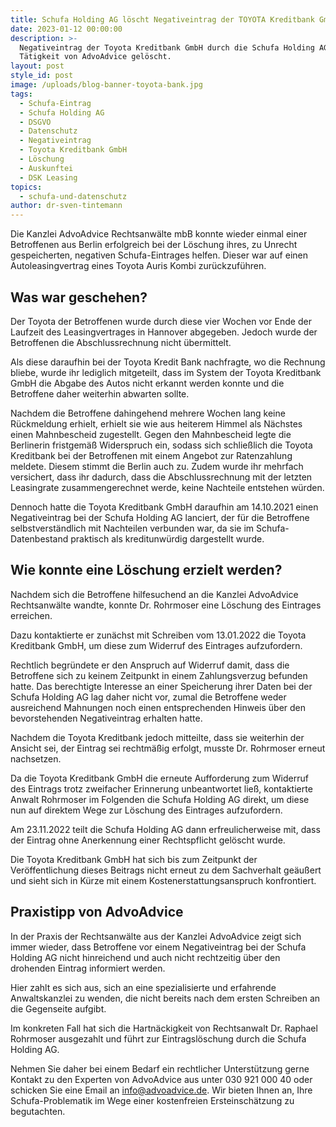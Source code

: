 ```yaml
---
title: Schufa Holding AG löscht Negativeintrag der TOYOTA Kreditbank GmbH
date: 2023-01-12 00:00:00
description: >-
  Negativeintrag der Toyota Kreditbank GmbH durch die Schufa Holding AG nach
  Tätigkeit von AdvoAdvice gelöscht.
layout: post
style_id: post
image: /uploads/blog-banner-toyota-bank.jpg
tags:
  - Schufa-Eintrag
  - Schufa Holding AG
  - DSGVO
  - Datenschutz
  - Negativeintrag
  - Toyota Kreditbank GmbH
  - Löschung
  - Auskunftei
  - DSK Leasing
topics:
  - schufa-und-datenschutz
author: dr-sven-tintemann
---
```

Die Kanzlei AdvoAdvice Rechtsanwälte mbB konnte wieder einmal einer Betroffenen aus Berlin erfolgreich bei der Löschung ihres, zu Unrecht gespeicherten, negativen Schufa-Eintrages helfen. Dieser war auf einen Autoleasingvertrag eines Toyota Auris Kombi zurückzuführen.

## Was war geschehen?

Der Toyota der Betroffenen wurde durch diese vier Wochen vor Ende der Laufzeit des Leasingvertrages in Hannover abgegeben. Jedoch wurde der Betroffenen die Abschlussrechnung nicht übermittelt.

Als diese daraufhin bei der Toyota Kredit Bank nachfragte, wo die Rechnung bliebe, wurde ihr lediglich mitgeteilt, dass im System der Toyota Kreditbank GmbH die Abgabe des Autos nicht erkannt werden konnte und die Betroffene daher weiterhin abwarten sollte.

Nachdem die Betroffene dahingehend mehrere Wochen lang keine Rückmeldung erhielt, erhielt sie wie aus heiterem Himmel als Nächstes einen Mahnbescheid zugestellt. Gegen den Mahnbescheid legte die Berlinerin fristgemä&szlig; Widerspruch ein, sodass sich schlie&szlig;lich die Toyota Kreditbank bei der Betroffenen mit einem Angebot zur Ratenzahlung meldete. Diesem stimmt die Berlin auch zu. Zudem wurde ihr mehrfach versichert, dass ihr dadurch, dass die Abschlussrechnung mit der letzten Leasingrate zusammengerechnet werde, keine Nachteile entstehen würden.

Dennoch hatte die Toyota Kreditbank GmbH daraufhin am 14.10.2021 einen Negativeintrag bei der Schufa Holding AG lanciert, der für die Betroffene selbstverständlich mit Nachteilen verbunden war, da sie im Schufa-Datenbestand praktisch als kreditunwürdig dargestellt wurde.

## Wie konnte eine Löschung erzielt werden?

Nachdem sich die Betroffene hilfesuchend an die Kanzlei AdvoAdvice Rechtsanwälte wandte, konnte Dr. Rohrmoser eine Löschung des Eintrages erreichen.&nbsp;

Dazu kontaktierte er zunächst mit Schreiben vom 13.01.2022 die Toyota Kreditbank GmbH, um diese zum Widerruf des Eintrages aufzufordern.

Rechtlich begründete er den Anspruch auf Widerruf damit, dass die Betroffene sich zu keinem Zeitpunkt in einem Zahlungsverzug befunden hatte. Das berechtigte Interesse an einer Speicherung ihrer Daten bei der Schufa Holding AG lag daher nicht vor, zumal die Betroffene weder ausreichend Mahnungen noch einen entsprechenden Hinweis über den bevorstehenden Negativeintrag erhalten hatte.

Nachdem die Toyota Kreditbank jedoch mitteilte, dass sie weiterhin der Ansicht sei, der Eintrag sei rechtmä&szlig;ig erfolgt, musste Dr. Rohrmoser erneut nachsetzen.

Da die Toyota Kreditbank GmbH die erneute Aufforderung zum Widerruf des Eintrags trotz zweifacher Erinnerung unbeantwortet lie&szlig;, kontaktierte Anwalt Rohrmoser im Folgenden die Schufa Holding AG direkt, um diese nun auf direktem Wege zur Löschung des Eintrages aufzufordern.

Am 23.11.2022 teilt die Schufa Holding AG dann erfreulicherweise mit, dass der Eintrag ohne Anerkennung einer Rechtspflicht gelöscht wurde.

Die Toyota Kreditbank GmbH hat sich bis zum Zeitpunkt der Veröffentlichung dieses Beitrags nicht erneut zu dem Sachverhalt geäu&szlig;ert und sieht sich in Kürze mit einem Kostenerstattungsanspruch konfrontiert.&nbsp;

## Praxistipp von AdvoAdvice

In der Praxis der Rechtsanwälte aus der Kanzlei AdvoAdvice zeigt sich immer wieder, dass Betroffene vor einem Negativeintrag bei der Schufa Holding AG nicht hinreichend und auch nicht rechtzeitig über den drohenden Eintrag informiert werden.&nbsp;

Hier zahlt es sich aus, sich an eine spezialisierte und erfahrende Anwaltskanzlei zu wenden, die nicht bereits nach dem ersten Schreiben an die Gegenseite aufgibt.&nbsp;

Im konkreten Fall hat sich die Hartnäckigkeit von Rechtsanwalt Dr. Raphael Rohrmoser ausgezahlt und führt zur Eintragslöschung durch die Schufa Holding AG.&nbsp;

Nehmen Sie daher bei einem Bedarf ein rechtlicher Unterstützung gerne Kontakt zu den Experten von AdvoAdvice aus unter 030 921 000 40 oder schicken Sie eine Email an info@advoadvice.de. Wir bieten Ihnen an, Ihre Schufa-Problematik im Wege einer kostenfreien Ersteinschätzung zu begutachten.&nbsp;

&nbsp;